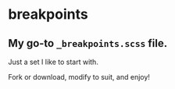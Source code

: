 # breakpoints
## My go-to `_breakpoints.scss` file.  

Just a set I like to start with.  

Fork or download, modify to suit, and enjoy!

